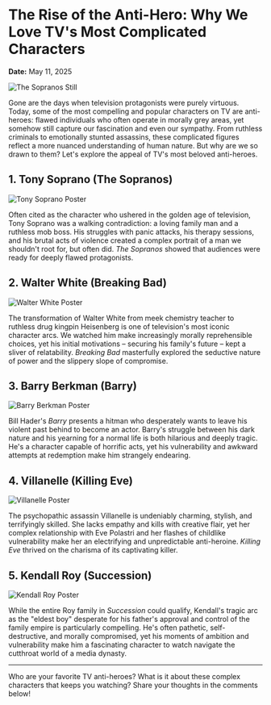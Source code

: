 # The Rise of the Anti-Hero: Why We Love TV's Most Complicated Characters

**Date:** May 11, 2025

![The Sopranos Still](backdrop_tmdbid:1398)

Gone are the days when television protagonists were purely virtuous. Today, some of the most compelling and popular characters on TV are anti-heroes: flawed individuals who often operate in morally grey areas, yet somehow still capture our fascination and even our sympathy. From ruthless criminals to emotionally stunted assassins, these complicated figures reflect a more nuanced understanding of human nature. But why are we so drawn to them? Let's explore the appeal of TV's most beloved anti-heroes.

## 1. Tony Soprano (The Sopranos)

![Tony Soprano Poster](tmdbid:1398) 

Often cited as the character who ushered in the golden age of television, Tony Soprano was a walking contradiction: a loving family man and a ruthless mob boss. His struggles with panic attacks, his therapy sessions, and his brutal acts of violence created a complex portrait of a man we shouldn't root for, but often did. *The Sopranos* showed that audiences were ready for deeply flawed protagonists.

## 2. Walter White (Breaking Bad)

![Walter White Poster](tmdbid:1396)

The transformation of Walter White from meek chemistry teacher to ruthless drug kingpin Heisenberg is one of television's most iconic character arcs. We watched him make increasingly morally reprehensible choices, yet his initial motivations – securing his family's future – kept a sliver of relatability. *Breaking Bad* masterfully explored the seductive nature of power and the slippery slope of compromise.

## 3. Barry Berkman (Barry)

![Barry Berkman Poster](tmdbid:70679)

Bill Hader's *Barry* presents a hitman who desperately wants to leave his violent past behind to become an actor. Barry's struggle between his dark nature and his yearning for a normal life is both hilarious and deeply tragic. He's a character capable of horrific acts, yet his vulnerability and awkward attempts at redemption make him strangely endearing.

## 4. Villanelle (Killing Eve)

![Villanelle Poster](tmdbid:75006)

The psychopathic assassin Villanelle is undeniably charming, stylish, and terrifyingly skilled. She lacks empathy and kills with creative flair, yet her complex relationship with Eve Polastri and her flashes of childlike vulnerability make her an electrifying and unpredictable anti-heroine. *Killing Eve* thrived on the charisma of its captivating killer.

## 5. Kendall Roy (Succession)

![Kendall Roy Poster](tmdbid:76585)

While the entire Roy family in *Succession* could qualify, Kendall's tragic arc as the "eldest boy" desperate for his father's approval and control of the family empire is particularly compelling. He's often pathetic, self-destructive, and morally compromised, yet his moments of ambition and vulnerability make him a fascinating character to watch navigate the cutthroat world of a media dynasty.

---

Who are your favorite TV anti-heroes? What is it about these complex characters that keeps you watching? Share your thoughts in the comments below!